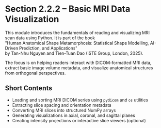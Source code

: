# Section 2.2.2 – Basic MRI Data Visualization

This module introduces the fundamentals of reading and visualizing MRI scan data using Python. It is part of the book  
"Human Anatomical Shape Metamorphosis: Statistical Shape Modelling, AI-Driven Prediction, and Applications"  
by Tan-Nhu Nguyen and Tien-Tuan Dao (ISTE Group, London, 2025).

The focus is on helping readers interact with DICOM-formatted MRI data, extract basic image volume metadata, and visualize anatomical structures from orthogonal perspectives.

## Short Contents

- Loading and sorting MRI DICOM series using `pydicom` and `os` utilities  
- Extracting slice spacing and orientation metadata  
- Converting MRI slices into structured NumPy arrays  
- Generating visualizations in axial, coronal, and sagittal planes  
- Creating intensity projections or interactive slice viewers (optional)
